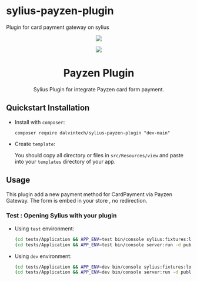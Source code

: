 
# sylius-payzen-plugin
Plugin for card payment gateway on sylius

<p align="center">
    <a href="https://sylius.com" target="_blank">
        <img src="https://demo.sylius.com/assets/shop/img/logo.png" />
    </a>
</p>
<p align="center">
    <a href="https://dalvin.eu" target="_blank">
        <img src="https://media-exp1.licdn.com/dms/image/C4D0BAQHlHMaOMOrSMA/company-logo_200_200/0/1546956636847?e=2159024400&v=beta&t=M6txRAzvRBslQr-P7C-w1ba5_ZwKqijscP0PyUhj2dQ" />
    </a>
</p>
<h1 align="center">Payzen Plugin</h1>

<p align="center">Sylius Plugin for integrate Payzen card form payment.</p>
 


## Quickstart Installation
- Install with `composer`:

  
  `composer require dalvintech/sylius-payzen-plugin "dev-main"`
  

- Create `template`:
  

  You should copy all directory or files in `src/Resources/view` and paste into your `templates` directory of your app.
## Usage
This plugin add a new payment method for CardPayment via Payzen Gateway.
The form is embed in your store , no redirection.
### Test : Opening Sylius with your plugin

- Using `test` environment:

    ```bash
    (cd tests/Application && APP_ENV=test bin/console sylius:fixtures:load)
    (cd tests/Application && APP_ENV=test bin/console server:run -d public)
    ```
    
- Using `dev` environment:

    ```bash
    (cd tests/Application && APP_ENV=dev bin/console sylius:fixtures:load)
    (cd tests/Application && APP_ENV=dev bin/console server:run -d public)
    ```

